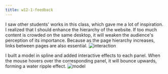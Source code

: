 ```yaml
---
title: w12-1-feedback
---
```

I saw other students' works in this class, which gave me a lot of inspiration. I realized that I should enhance the hierarchy of the website. If too much content is crowded on the same desktop, it will weaken the audience's perception of its importance.
Because as the page hierarchy increases, links between pages are also essential.
![interaction](/w11/2.png)

I built a model in spline and added interactive effects to each panel. When the mouse hovers over the corresponding panel, it will bounce upwards, forming a water ripple effect.
![model](/w12/3.png)